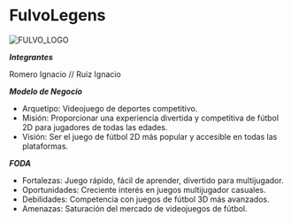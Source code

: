 # FulvoLegens

![FULVO_LOGO](https://github.com/IgnaaRo/FulvoLegens-2D---ExamenParcial-Dise-o_de_Interfaces/assets/102398895/83e33a0a-a7bd-498d-9b21-32762b213db4)

___Integrantes___

Romero Ignacio // Ruiz Ignacio

___Modelo de Negocio___

- Arquetipo: Videojuego de deportes competitivo.
- Misión: Proporcionar una experiencia divertida y competitiva de fútbol 2D para jugadores de todas las edades.
- Visión: Ser el juego de fútbol 2D más popular y accesible en todas las plataformas.

___FODA___
- Fortalezas: Juego rápido, fácil de aprender, divertido para multijugador.
- Oportunidades: Creciente interés en juegos multijugador casuales.
- Debilidades: Competencia con juegos de fútbol 3D más avanzados.
- Amenazas: Saturación del mercado de videojuegos de fútbol.
